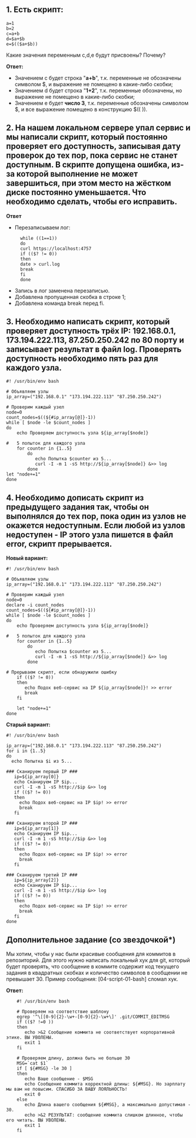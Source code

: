 ## 1. Есть скрипт:

    a=1
    b=2
    c=a+b
    d=$a+$b
    e=$(($a+$b)) 
Какие значения переменным c,d,e будут присвоены? Почему?

**Ответ:**  
- Значением c будет строка "**a+b**", т.к. переменные не обозначены символом $, и выражение не помещено в какие-либо скобки;   
- Значением d будет строка "**1+2**", т.к. переменные обозначены, но выражение не помещено в какие-либо скобки;   
- Значением e будет **число 3**, т.к. переменные обозначены символом $, и все выражение помещено в конструкцию $(( )).     

## 2. На нашем локальном сервере упал сервис и мы написали скрипт, который постоянно проверяет его доступность, записывая дату проверок до тех пор, пока сервис не станет доступным. В скрипте допущена ошибка, из-за которой выполнение не может завершиться, при этом место на жёстком диске постоянно уменьшается. Что необходимо сделать, чтобы его исправить.

**Ответ**  
* Перезаписываем лог:

        while ((1==1))
        do
        curl https://localhost:4757
        if (($? != 0))
        then
        date > curl.log
        break
        fi
        done

- Запись в лог заменена перезаписью.
- Добавлена пропущенная скобка в строке 1;  
- Добавлена команда break перед fi.   


## 3. Необходимо написать скрипт, который проверяет доступность трёх IP: 192.168.0.1, 173.194.222.113, 87.250.250.242 по 80 порту и записывает результат в файл log. Проверять доступность необходимо пять раз для каждого узла.  

    #! /usr/bin/env bash

    # Объявляем узлы
    ip_array=("192.168.0.1" "173.194.222.113" "87.250.250.242") 

    # Проверим каждый узел
    node=0
    count_nodes=$((${#ip_array[@]}-1))
    while [ $node -le $count_nodes ]
    do
        echo Проверяем доступность узла ${ip_array[$node]}

    #   5 попыток для каждого узла
        for counter in {1..5}
            do
               echo Попытка $counter из 5...
               curl -I -m 1 -sS http://${ip_array[$node]} &>> log
            done
    let "node+=1"
    done


## 4. Необходимо дописать скрипт из предыдущего задания так, чтобы он выполнялся до тех пор, пока один из узлов не окажется недоступным. Если любой из узлов недоступен - IP этого узла пишется в файл error, скрипт прерывается. 

**Новый вариант:**  

    #! /usr/bin/env bash

    # Объявляем узлы
    ip_array=("192.168.0.1" "173.194.222.113" "87.250.250.242")

    # Проверим каждый узел
    node=0
    declare -i count_nodes
    count_nodes=$((${#ip_array[@]}-1))
    while [ $node -le $count_nodes ]
    do
        echo Проверяем доступность узла ${ip_array[$node]}

    #   5 попыток для каждого узла
        for counter in {1..5}
            do
               echo Попытка $counter из 5...
               curl -I -m 1 -sS http://${ip_array[$node]} &>> log
            done

    # Прерываем скрипт, если обнаружили ошибку
        if (($? != 0))
        then
           echo Подох веб-сервис на IP ${ip_array[$node]}! >> error
           break
        fi

        let "node+=1"
    done


**Старый вариант:**  

    #! /usr/bin/env bash

    ip_array=("192.168.0.1" "173.194.222.113" "87.250.250.242")
    for i in {1..5}
    do
      echo Попытка $i из 5...

    ### Сканируем первый IP ###
       ip=${ip_array[0]}
       echo Сканируем IP $ip...
       curl -I -m 1 -sS http://$ip &>> log
       if (($? != 0))
       then
         echo Подох веб-сервис на IP $ip! >> error
         break
       fi

    ### Сканируем второй IP ###
       ip=${ip_array[1]}
       echo Сканируем IP $ip...
       curl -I -m 1 -sS http://$ip &>> log
       if (($? != 0))
       then
         echo Подох веб-сервис на IP $ip! >> error
         break
       fi

    ### Сканируем третий IP ###
       ip=${ip_array[2]}
       echo Сканируем IP $ip...
       curl -I -m 1 -sS http://$ip &>> log
       if (($? != 0))
       then
         echo Подох веб-сервис на IP $ip! >> error
         break
       fi
    done

## Дополнительное задание (со звездочкой*)
Мы хотим, чтобы у нас были красивые сообщения для коммитов в репозиторий. Для этого нужно написать локальный хук для git, который будет проверять, что сообщение в коммите содержит код текущего задания в квадратных скобках и количество символов в сообщении не превышает 30. Пример сообщения: [04-script-01-bash] сломал хук.  

**Ответ:**  

        #! /usr/bin/env bash

        # Проверяем на соответствие шаблону
        egrep '^\[[0-9]{2}-\w+-[0-9]{2}-\w+\]' .git/COMMIT_EDITMSG
        if (($? !=0 ))
        then
           echo >&2 Сообщение коммита не соответствует корпоративной этике. ВЫ УВОЛЕНЫ.
           exit 1
        fi

        # Проверяем длину, должна быть не больше 30
        MSG=`cat $1`
        if [ ${#MSG} -le 30 ]
        then
           echo Ваше сообщение - $MSG
           echo Сообщение коммита корректной длины: ${#MSG}. Но зарплату мы вам не повысим. СПАСИБО ЗА ВАШУ ЛОЯЛЬНОСТЬ!
           exit 0
        else
           echo Длина вашего сообщения ${#MSG}, а максимально допустимая - 30.
           echo >&2 РЕЗУЛЬТАТ: cообщение коммита слишком длинное, чтобы его читать. ВЫ УВОЛЕНЫ.
           exit 1
        fi


